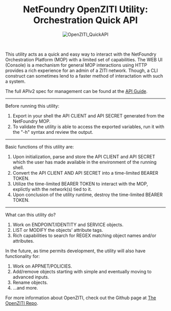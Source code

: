 <p><center>
<h1><b>NetFoundry OpenZITI Utility: Orchestration Quick API</b></h1>

![OpenZITI_QuickAPI][PS-shield]

</center></p>
<br>

This utility acts as a quick and easy way to interact with the NetFoundry Orchestration Platform (MOP) with a limited set of capabilities.  The WEB UI (Console) is a mechanism for general MOP interactions using HTTP provides a rich experience for an admin of a ZITI network.  Though, a CLI construct can sometimes lend to a faster method of interactation with such a system.

The full APIv2 spec for management can be found at the [API Guide](https://gateway.production.netfoundry.io/core/v2/docs/index.html).

---

Before running this utility:
1. Export in your shell the API CLIENT and API SECRET generated from the NetFoundry MOP.
2. To validate the utility is able to access the exported variables, run it with the "-h" syntax and review the output.

---

Basic functions of this utility are:
1. Upon initialization, parse and store the API CLIENT and API SECRET which the user has made available in the environment of the running shell.
2. Convert the API CLIENT AND API SECRET into a time-limited BEARER TOKEN.
3. Utilize the time-limited BEARER TOKEN to interact with the MOP, explictly with the network(s) tied to it.
4. Upon conclusion of the utility runtime, destroy the time-limited BEARER TOKEN.

---

What can this utility do?
1. Work on ENDPOINT/IDENTITY and SERVICE objects.
2. LIST or MODIFY the objects' attribute tags.
3. Rich capabilities to search for REGEX matching object names and/or attributes.

In the future, as time permits development, the utility will also have functionality for:
1. Work on APPNET/POLICIES.
2. Add/remove objects starting with simple and eventually moving to advanced inputs.
3. Rename objects.
4. ...and more.

For more information about OpenZITI, check out the Github page at [The OpenZITI Repo](https://github.com/openziti).

[PS-shield]: https://img.shields.io/badge/Code%20Basis-Linux%20BASH-blue.svg
